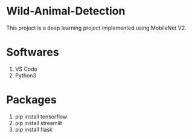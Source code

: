 # Wild-Animal-Detection
This project is a deep learning project implemented using MobileNet V2.

# Softwares
1. VS Code
2. Python3

# Packages
1. pip install tensorflow
2. pip install streamlit
3. pip install flask

